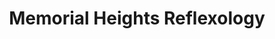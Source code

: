 ---
title: "Memorial Heights Reflexology"
url: /houston/memorial-heights-reflexology/
shop: Massage
---